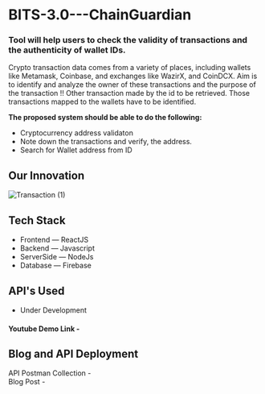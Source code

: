 # BITS-3.0---ChainGuardian
### Tool will help users to check the validity of transactions and the authenticity of wallet IDs.

Crypto transaction data comes from a variety of places, including wallets like Metamask, Coinbase, and exchanges like WazirX, and CoinDCX. 
Aim is to identify and analyze the owner of these transactions and the purpose of the transaction !! 
Other transaction made by the id to be retrieved.
Those transactions mapped to the wallets have to be identified.

**The proposed system should be able to do the following:**
  - Cryptocurrency address validaton
  - Note down the transactions and verify, the address.
  - Search for Wallet address from ID

## Our Innovation
![Transaction (1)](https://github.com/tech-creed/BITS-3.0-ChainGuardian/assets/65155327/6144e9ea-626c-499c-b37e-306f58a2505c)


## Tech Stack
- Frontend — ReactJS
- Backend — Javascript
- ServerSide — NodeJs
- Database — Firebase

## API's Used
- Under Development

#### Youtube Demo Link - 

## Blog and API Deployment
API Postman Collection - <br />
Blog Post - 
